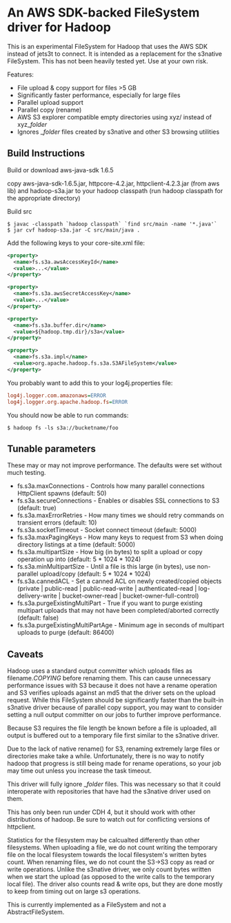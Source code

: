 An AWS SDK-backed FileSystem driver for Hadoop
==============================================

This is an experimental FileSystem for Hadoop that uses the AWS SDK 
instead of jets3t to connect. It is intended as a replacement for the 
s3native FileSystem. This has not been heavily tested yet. Use at your 
own risk.

Features:

- File upload & copy support for files >5 GB
- Significantly faster performance, especially for large files
- Parallel upload support
- Parallel copy (rename)
- AWS S3 explorer compatible empty directories using xyz/ instead of xyz_$folder$
- Ignores _$folder$ files created by s3native and other S3 browsing utilities


Build Instructions
------------------

Build or download aws-java-sdk 1.6.5

copy aws-java-sdk-1.6.5.jar, httpcore-4.2.jar, httpclient-4.2.3.jar 
(from aws lib) and hadoop-s3a.jar to your hadoop classpath (run hadoop 
classpath for the appropriate directory)

Build src

```shell
$ javac -classpath `hadoop classpath` `find src/main -name '*.java'`
$ jar cvf hadoop-s3a.jar -C src/main/java .
```

Add the following keys to your core-site.xml file:

```xml
<property>
  <name>fs.s3a.awsAccessKeyId</name>
  <value>...</value>
</property>

<property>
  <name>fs.s3a.awsSecretAccessKey</name>
  <value>...</value>
</property>

<property>
  <name>fs.s3a.buffer.dir</name>
  <value>${hadoop.tmp.dir}/s3a</value>
</property>

<property>
  <name>fs.s3a.impl</name>
  <value>org.apache.hadoop.fs.s3a.S3AFileSystem</value>
</property>
```

You probably want to add this to your log4j.properties file:

```ini
log4j.logger.com.amazonaws=ERROR
log4j.logger.org.apache.hadoop.fs=ERROR
```
You should now be able to run commands:

```shell
$ hadoop fs -ls s3a://bucketname/foo
```


Tunable parameters
------------------

These may or may not improve performance. The defaults were set without 
much testing.

- fs.s3a.maxConnections - Controls how many parallel connections HttpClient spawns (default: 50)
- fs.s3a.secureConnections - Enables or disables SSL connections to S3 (default: true)
- fs.s3a.maxErrorRetries - How many times we should retry commands on transient errors (default: 10)
- fs.s3a.socketTimeout - Socket connect timeout (default: 5000)
- fs.s3a.maxPagingKeys - How many keys to request from S3 when doing directory listings at a time (default: 5000)
- fs.s3a.multipartSize - How big (in bytes) to split a upload or copy operation up into (default: 5 * 1024 * 1024)
- fs.s3a.minMultipartSize - Until a file is this large (in bytes), use non-parallel upload/copy (default: 5 * 1024 * 1024)
- fs.s3a.cannedACL - Set a canned ACL on newly created/copied objects (private | public-read | public-read-write | authenticated-read | log-delivery-write | bucket-owner-read | bucket-owner-full-control)
- fs.s3a.purgeExistingMultiPart - True if you want to purge existing multipart uploads that may not have been completed/aborted correctly (default: false)
- fs.s3a.purgeExistingMultiPartAge - Minimum age in seconds of multipart uploads to purge (default: 86400)

Caveats
-------

Hadoop uses a standard output committer which uploads files as 
filename._COPYING_ before renaming them. This can cause unnecessary 
performance issues with S3 because it does not have a rename operation 
and S3 verifies uploads against an md5 that the driver sets on the 
upload request. While this FileSystem should be significantly faster 
than the built-in s3native driver because of parallel copy support, you 
may want to consider setting a null output committer on our jobs to 
further improve performance.

Because S3 requires the file length be known before a file is uploaded, 
all output is buffered out to a temporary file first similar to the 
s3native driver.

Due to the lack of native rename() for S3, renaming extremely large 
files or directories make take a while. Unfortunately, there is no way 
to notify hadoop that progress is still being made for rename 
operations, so your job may time out unless you increase the task 
timeout.

This driver will fully ignore _$folder$ files. This was necessary so 
that it could interoperate with repositories that have had the s3native 
driver used on them.

This has only been run under CDH 4, but it should work with other 
distributions of hadoop. Be sure to watch out for conflicting versions 
of httpclient.

Statistics for the filesystem may be calcualted differently than other 
filesystems. When uploading a file, we do not count writing the 
temporary file on the local filesystem towards the local filesystem's 
written bytes count. When renaming files, we do not count the S3->S3 
copy as read or write operations. Unlike the s3native driver, we only 
count bytes written when we start the upload (as opposed to the write 
calls to the temporary local file). The driver also counts read & write 
ops, but they are done mostly to keep from timing out on large s3 
operations.

This is currently implemented as a FileSystem and not a 
AbstractFileSystem.
